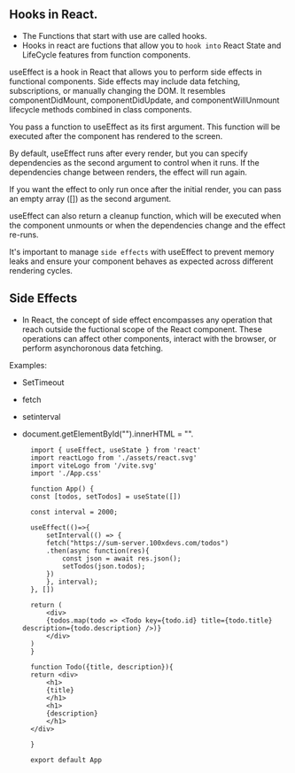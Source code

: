 ## Hooks in React.

- The Functions that start with use are called hooks.
- Hooks in react are fuctions that allow you to `hook into` React State and LifeCycle features from function components.

useEffect is a hook in React that allows you to perform side effects in functional components. Side effects may include data fetching, subscriptions, or manually changing the DOM. It resembles componentDidMount, componentDidUpdate, and componentWillUnmount lifecycle methods combined in class components.

You pass a function to useEffect as its first argument. This function will be executed after the component has rendered to the screen.

By default, useEffect runs after every render, but you can specify dependencies as the second argument to control when it runs. If the dependencies change between renders, the effect will run again.

If you want the effect to only run once after the initial render, you can pass an empty array ([]) as the second argument.

useEffect can also return a cleanup function, which will be executed when the component unmounts or when the dependencies change and the effect re-runs.

It's important to manage `side effects` with useEffect to prevent memory leaks and ensure your component behaves as expected across different rendering cycles.


## Side Effects

- In React, the concept of side effect encompasses any operation that reach outside the fuctional scope of the React component. These operations can affect other components, interact with the browser, or perform asynchoronous data fetching.

Examples: 
    
- SetTimeout
- fetch
- setinterval
- document.getElementById("").innerHTML = "".


        import { useEffect, useState } from 'react'
        import reactLogo from './assets/react.svg'
        import viteLogo from '/vite.svg'
        import './App.css'

        function App() {
        const [todos, setTodos] = useState([])

        const interval = 2000;
        
        useEffect(()=>{
            setInterval(() => {
            fetch("https://sum-server.100xdevs.com/todos")
            .then(async function(res){
                const json = await res.json();
                setTodos(json.todos);
            })
            }, interval); 
        }, [])

        return (
            <div>
            {todos.map(todo => <Todo key={todo.id} title={todo.title} description={todo.description} />)}
            </div>
        )
        }

        function Todo({title, description}){
        return <div>
            <h1>
            {title}
            </h1>
            <h1>
            {description}
            </h1>
        </div>

        }

        export default App

